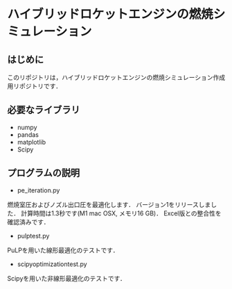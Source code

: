 # ハイブリッドロケットエンジンの燃焼シミュレーション

## はじめに
このリポジトリは，ハイブリッドロケットエンジンの燃焼シミュレーション作成用リポジトリです．

## 必要なライブラリ
- numpy
- pandas
- matplotlib
- Scipy

## プログラムの説明
- pe_iteration.py

燃焼室圧およびノズル出口圧を最適化します．
バージョン1をリリースしました．
計算時間は1.3秒です(M1 mac OSX, メモリ16 GB)．
Excel版との整合性を確認済みです．

- pulptest.py

PuLPを用いた線形最適化のテストです．

- scipyoptimizationtest.py

Scipyを用いた非線形最適化のテストです．